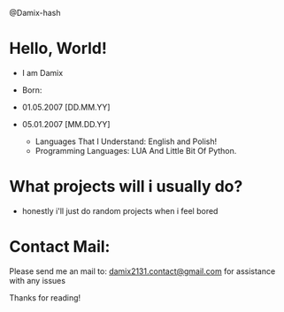@Damix-hash

# Hello, World!
- I am Damix
- Born:
- 01.05.2007 [DD.MM.YY]
- 05.01.2007 [MM.DD.YY]
  
  - Languages That I Understand:
    English and Polish!
  - Programming Languages:
    LUA And Little Bit Of Python.

# What projects will i usually do?
- honestly i'll just do random projects when i feel bored

# Contact Mail:
Please send me an mail to: damix2131.contact@gmail.com for assistance
with any issues

Thanks for reading!
